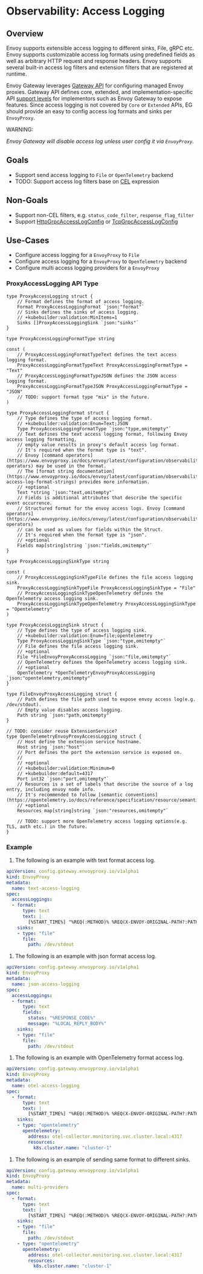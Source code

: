 # Observability: Access Logging

## Overview

Envoy supports extensible access logging to different sinks, File, gRPC etc. Envoy supports customizable access log formats using predefined fields as well as arbitrary HTTP request and response headers. Envoy supports several built-in access log filters and extension filters that are registered at runtime.

Envoy Gateway leverages [Gateway API](https://gateway-api.sigs.k8s.io/) for configuring managed Envoy proxies. Gateway API defines core, extended, and implementation-specific API [support levels](https://gateway-api.sigs.k8s.io/concepts/conformance/?h=extended#2-support-levels) for implementors such as Envoy Gateway to expose features. Since access logging is not covered by `Core` or `Extended` APIs, EG should provide an easy to config access log formats and sinks per `EnvoyProxy`.

WARNING:

*Envoy Gateway will disable access log unless user config it via `EnvoyProxy`.*

## Goals

- Support send access logging to `File` or `OpenTelemetry` backend
- TODO: Support access log filters base on [CEL](https://www.envoyproxy.io/docs/envoy/latest/api-v3/extensions/access_loggers/filters/cel/v3/cel.proto#extension-envoy-access-loggers-extension-filters-cel) expression

## Non-Goals

- Support non-CEL filters, e.g. `status_code_filter`, `response_flag_filter`
- Support [HttpGrpcAccessLogConfig](https://www.envoyproxy.io/docs/envoy/latest/api-v3/extensions/access_loggers/grpc/v3/als.proto#extensions-access-loggers-grpc-v3-httpgrpcaccesslogconfig) or [TcpGrpcAccessLogConfig](https://www.envoyproxy.io/docs/envoy/latest/api-v3/extensions/access_loggers/grpc/v3/als.proto#extensions-access-loggers-grpc-v3-tcpgrpcaccesslogconfig)

## Use-Cases

- Configure access logging for a `EnvoyProxy` to `File`
- Configure access logging for a `EnvoyProxy` to `OpenTelemetry` backend
- Configure multi access logging providers for a `EnvoyProxy`

### ProxyAccessLogging API Type

```golang mdox-exec="sed '1,7d' api/config/v1alpha1/accesslogging_types.go"
type ProxyAccessLogging struct {
	// Format defines the format of access logging.
	Format ProxyAccessLoggingFormat `json:"format"`
	// Sinks defines the sinks of access logging.
	// +kubebuilder:validation:MinItems=1
	Sinks []ProxyAccessLoggingSink `json:"sinks"`
}

type ProxyAccessLoggingFormatType string

const (
	// ProxyAccessLoggingFormatTypeText defines the text access logging format.
	ProxyAccessLoggingFormatTypeText ProxyAccessLoggingFormatType = "Text"
	// ProxyAccessLoggingFormatTypeJSON defines the JSON access logging format.
	ProxyAccessLoggingFormatTypeJSON ProxyAccessLoggingFormatType = "JSON"
	// TODO: support format type "mix" in the future.
)

type ProxyAccessLoggingFormat struct {
	// Type defines the type of access logging format.
	// +kubebuilder:validation:Enum=Text;JSON
	Type ProxyAccessLoggingFormatType `json:"type,omitempty"`
	// Text defines the text access logging format, following Envoy access logging formatting,
	// empty value results in proxy's default access log format.
	// It's required when the format type is "text".
	// Envoy [command operators](https://www.envoyproxy.io/docs/envoy/latest/configuration/observability/access_log/usage#command-operators) may be used in the format.
	// The [format string documentation](https://www.envoyproxy.io/docs/envoy/latest/configuration/observability/access_log/usage#config-access-log-format-strings) provides more information.
	// +optional
	Text *string `json:"text,omitempty"`
	// Fields is additional attributes that describe the specific event occurrence.
	// Structured format for the envoy access logs. Envoy [command operators](https://www.envoyproxy.io/docs/envoy/latest/configuration/observability/access_log/usage#command-operators)
	// can be used as values for fields within the Struct.
	// It's required when the format type is "json".
	// +optional
	Fields map[string]string `json:"fields,omitempty"`
}

type ProxyAccessLoggingSinkType string

const (
	// ProxyAccessLoggingSinkTypeFile defines the file access logging sink.
	ProxyAccessLoggingSinkTypeFile ProxyAccessLoggingSinkType = "File"
	// ProxyAccessLoggingSinkTypeOpenTelemetry defines the OpenTelemetry access logging sink.
	ProxyAccessLoggingSinkTypeOpenTelemetry ProxyAccessLoggingSinkType = "Opentelemetry"
)

type ProxyAccessLoggingSink struct {
	// Type defines the type of access logging sink.
	// +kubebuilder:validation:Enum=file;opentelemetry
	Type ProxyAccessLoggingSinkType `json:"type,omitempty"`
	// File defines the file access logging sink.
	// +optional
	File *FileEnvoyProxyAccessLogging `json:"file,omitempty"`
	// OpenTelemetry defines the OpenTelemetry access logging sink.
	// +optional
	OpenTelemetry *OpenTelemetryEnvoyProxyAccessLogging `json:"opentelemetry,omitempty"`
}

type FileEnvoyProxyAccessLogging struct {
	// Path defines the file path used to expose envoy access log(e.g. /dev/stdout).
	// Empty value disables access logging.
	Path string `json:"path,omitempty"`
}

// TODO: consider reuse ExtensionService?
type OpenTelemetryEnvoyProxyAccessLogging struct {
	// Host define the extension service hostname.
	Host string `json:"host"`
	// Port defines the port the extension service is exposed on.
	//
	// +optional
	// +kubebuilder:validation:Minimum=0
	// +kubebuilder:default=4317
	Port int32 `json:"port,omitempty"`
	// Resources is a set of labels that describe the source of a log entry, including envoy node info.
	// It's recommended to follow [semantic conventions](https://opentelemetry.io/docs/reference/specification/resource/semantic_conventions/).
	// +optional
	Resources map[string]string `json:"resources,omitempty"`

	// TODO: support more OpenTelemetry access logging options(e.g. TLS, auth etc.) in the future.
}
```

### Example

1. The following is an example with text format access log.

```yaml
apiVersion: config.gateway.envoyproxy.io/v1alpha1
kind: EnvoyProxy
metadata:
  name: text-access-logging
spec:
  accessLoggings:
  - format:
      type: text
      text: |
		[%START_TIME%] "%REQ(:METHOD)% %REQ(X-ENVOY-ORIGINAL-PATH?:PATH)% %PROTOCOL%" %RESPONSE_CODE% %RESPONSE_FLAGS% %BYTES_RECEIVED% %BYTES_SENT% %DURATION% "%REQ(X-FORWARDED-FOR)%" "%REQ(USER-AGENT)%" "%REQ(X-REQUEST-ID)%" "%REQ(:AUTHORITY)%" "%UPSTREAM_HOST%"
	sinks:
	- type: "file"
      file:
	    path: /dev/stdout
```

1. The following is an example with json format access log.

```yaml
apiVersion: config.gateway.envoyproxy.io/v1alpha1
kind: EnvoyProxy
metadata:
  name: json-access-logging
spec:
  accessLoggings:
  - format:
      type: text
      fields:
        status: "%RESPONSE_CODE%"
        message: "%LOCAL_REPLY_BODY%"
	sinks:
	- type: "file"
	  file:
	    path: /dev/stdout
```

1. The following is an example with OpenTelemetry format access log.

```yaml
apiVersion: config.gateway.envoyproxy.io/v1alpha1
kind: EnvoyProxy
metadata:
  name: otel-access-logging
spec:
  - format:
      type: text
      text: |
		[%START_TIME%] "%REQ(:METHOD)% %REQ(X-ENVOY-ORIGINAL-PATH?:PATH)% %PROTOCOL%" %RESPONSE_CODE% %RESPONSE_FLAGS% %BYTES_RECEIVED% %BYTES_SENT% %DURATION% "%REQ(X-FORWARDED-FOR)%" "%REQ(USER-AGENT)%" "%REQ(X-REQUEST-ID)%" "%REQ(:AUTHORITY)%" "%UPSTREAM_HOST%"
	sinks:
	- type: "opentelemetry"
      opentelemetry:
	    address: otel-collector.monitoring.svc.cluster.local:4317
		resources:
          k8s.cluster.name: "cluster-1"
```

1. The following is an example of sending same format to different sinks.

```yaml
apiVersion: config.gateway.envoyproxy.io/v1alpha1
kind: EnvoyProxy
metadata:
  name: multi-providers
spec:
  - format:
      type: text
      text: |
		[%START_TIME%] "%REQ(:METHOD)% %REQ(X-ENVOY-ORIGINAL-PATH?:PATH)% %PROTOCOL%" %RESPONSE_CODE% %RESPONSE_FLAGS% %BYTES_RECEIVED% %BYTES_SENT% %DURATION% "%REQ(X-FORWARDED-FOR)%" "%REQ(USER-AGENT)%" "%REQ(X-REQUEST-ID)%" "%REQ(:AUTHORITY)%" "%UPSTREAM_HOST%"
	sinks:
	- type: "file"
      file:
	    path: /dev/stdout
    - type: "opentelemetry"
      opentelemetry:
	    address: otel-collector.monitoring.svc.cluster.local:4317
		resources:
          k8s.cluster.name: "cluster-1"
```
